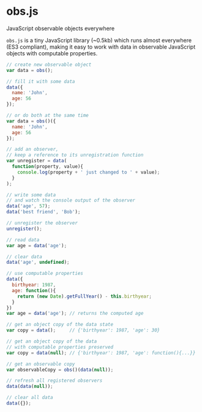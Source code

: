 # obs.js
JavaScript observable objects everywhere

`obs.js` is a tiny JavaScript library (~0.5kb) which runs almost everywhere (ES3 compliant), making it easy to work with data in observable JavaScript objects with computable properties.

```javascript
// create new observable object
var data = obs();

// fill it with some data
data({
  name: 'John', 
  age: 56
});

// or do both at the same time
var data = obs()({
  name: 'John', 
  age: 56
});

// add an observer, 
// keep a reference to its unregistration function
var unregister = data(
  function(property, value){
    console.log(property + ' just changed to ' + value);
  }
);

// write some data 
// and watch the console output of the observer
data('age', 57);
data('best friend', 'Bob');

// unregister the observer
unregister();

// read data
var age = data('age');

// clear data
data('age', undefined);

// use computable properties
data({
  birthyear: 1987,
  age: function(){
    return (new Date).getFullYear() - this.birthyear;
  }
})
var age = data('age'); // returns the computed age

// get an object copy of the data state
var copy = data();     // {'birthyear': 1987, 'age': 30}

// get an object copy of the data
// with computable properties preserved
var copy = data(null); // {'birthyear': 1987, 'age': function(){...}}

// get an observable copy
var observableCopy = obs()(data(null));

// refresh all registered observers
data(data(null));

// clear all data
data({});
```

